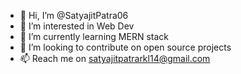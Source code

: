 - 👋 Hi, I’m @SatyajitPatra06
- 👀 I’m interested in Web Dev
- 🌱 I’m currently learning MERN stack
- 💞️ I’m looking to contribute on open source projects
- 📫 Reach me on satyajitpatrarkl14@gmail.com

<!---
SatyajitPatra06/SatyajitPatra06 is a ✨ special ✨ repository because its `README.md` (this file) appears on your GitHub profile.
You can click the Preview link to take a look at your changes.
--->
